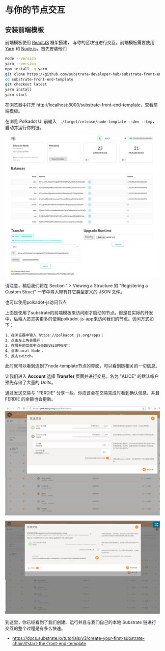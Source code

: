 # 与你的节点交互

## 安装前端模板

前端模板使用 [ReactJS]() 框架搭建， 与你的区块链进行交互。前端模板需要使用 [Yarn]() 和 [Node.js]()，首先安装他们

```bash
node --version
yarn --version
npm install -g yarn
git clone https://github.com/substrate-developer-hub/substrate-front-end-template
cd substrate-front-end-template
git checkout latest
yarn install
yarn start
```

在浏览器中打开 http://localhost:8000/substrate-front-end-template，查看前端模板。

在浏览 Polkadot UI 前输入 ` ./target/release/node-template --dev --tmp`，启动并运行你的链。

![](./assets/polkadot-js-settings.png)

请注意，稍后我们将在 Section 1 > Viewing a Structure 的 "Registering a Custom Struct" 一节中导入带有其它类型定义的 JSON 文件。

也可以使用polkadot-js访问节点

上面是使用了substrate的前端模板来访问刚才启动的节点。但是在实际的开发中，后端人员其实更多的使用polkadot-js-app来访问我们的节点。访问方式如下：

```
1、在浏览器中输入 https://polkadot.js.org/apps；
2、点击左上角会展开；
3、在展开的菜单中点击DEVELOPMENT；
4、点击Local Node；
5、点击switch。
```

此时就可以看到连到了node-template节点的界面，可以看到链相关的一切信息。

让我们进入 **Account** 选择 **Transfer** 页面并进行交易。名为 "ALICE" 的默认帐户预先存储了大量的 *Units*。

通过发送交易与 "FERDIE" 分享一些。你应该会在交易完成时看到确认信息，并且 FERDIE 的余额也会更新。

![](./assets/first-transfer.png)

![](./assets/first-transfer_sign.png)

到这里，你已经看到了我们创建、运行并且与我们自己的本地 Substrate 链进行交互的整个过程是有多么快速。



- https://docs.substrate.io/tutorials/v3/create-your-first-substrate-chain/#start-the-front-end-template
